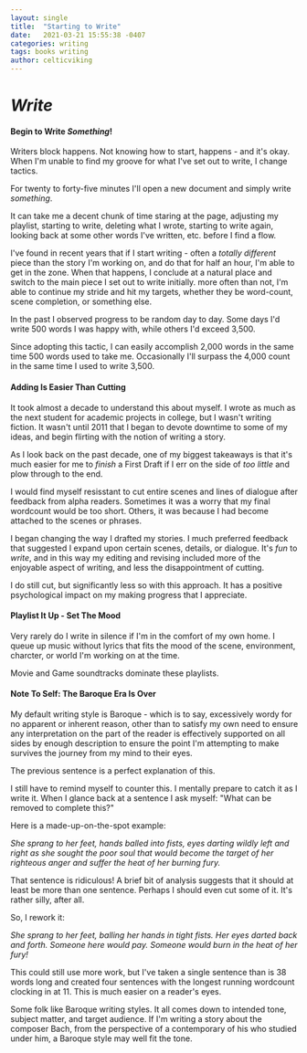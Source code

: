 ```yaml
---
layout: single
title:  "Starting to Write"
date:   2021-03-21 15:55:38 -0407
categories: writing
tags: books writing 
author: celticviking
---
```


# *Write*

#### Begin to Write *Something*!

Writers block happens. Not knowing how to start, happens - and it's okay. When I'm unable to find my groove for what I've set out to write, I change tactics.

For twenty to forty-five minutes I'll open a new document and simply write *something*.

It can take me a decent chunk of time staring at the page, adjusting my playlist, starting to write, deleting what I wrote, starting to write again, looking back at some other words I've written, etc. before I find a flow.

I've found in recent years that if I start writing - often a *totally different* piece than the story I'm working on, and do that for half an hour, I'm able to get in the zone. When that happens, I conclude at a natural place and switch to the main piece I set out to write initially. more often than not, I'm able to continue my stride and hit my targets, whether they be word-count, scene completion, or something else.

In the past I observed progress to be random day to day. Some days I'd write 500 words I was happy with, while others I'd exceed 3,500.

Since adopting this tactic, I can easily accomplish 2,000 words in the same time 500 words used to take me. Occasionally I'll surpass the 4,000 count in the same time I used to write 3,500.

#### Adding Is Easier Than Cutting

It took almost a decade to understand this about myself. I wrote as much as the next student for academic projects in college, but I wasn't writing fiction. It wasn't until 2011 that I began to devote downtime to some of my ideas, and begin flirting with the notion of writing a story.

As I look back on the past decade, one of my biggest takeaways is that it's much easier for me to *finish* a First Draft if I err on the side of *too little* and plow through to the end.

I would find myself resisstant to cut entire scenes and lines of dialogue after feedback from alpha readers. Sometimes it was a worry that my final wordcount would be too short. Others, it was because I had become attached to the scenes or phrases.

I began changing the way I drafted my stories. I much preferred feedback that suggested I expand upon certain scenes, details, or dialogue. It's *fun* to *write*, and in this way my editing and revising included more of the enjoyable aspect of writing, and less the disappointment of cutting.

I do still cut, but significantly less so with this approach. It has a positive psychological impact on my making progress that I appreciate.

#### Playlist It Up - Set The Mood

Very rarely do I write in silence if I'm in the comfort of my own home. I queue up music without lyrics that fits the mood of the scene, environment, charcter, or world I'm working on at the time. 

Movie and Game soundtracks dominate these playlists.

#### Note To Self: The Baroque Era Is Over

My default writing style is Baroque - which is to say, excessively wordy for no apparent or inherent reason, other than to satisfy my own need to ensure any interpretation on the part of the reader is effectively supported on all sides by enough description to ensure the point I'm attempting to make survives the journey from my mind to their eyes. 

The previous sentence is a perfect explanation of this.

I still have to remind myself to counter this. I mentally prepare to catch it as I write it. When I glance back at a sentence I ask myself: "What can be removed to complete this?"

Here is a made-up-on-the-spot example:

*She sprang to her feet, hands balled into fists, eyes darting wildly left and right as she sought the poor soul that would become the target of her righteous anger and suffer the heat of her burning fury.*

That sentence is ridiculous! A brief bit of analysis suggests that it should at least be more than one sentence. Perhaps I should even cut some of it. It's rather silly, after all.

So, I rework it:

*She sprang to her feet, balling her hands in tight fists. Her eyes darted back and forth. Someone here would pay. Someone would burn in the heat of her fury!*

This could still use more work, but I've taken a single sentence than is 38 words long and created four sentences with the longest running wordcount clocking in at 11. This is much easier on a reader's eyes.

Some folk like Baroque writing styles. It all comes down to intended tone, subject matter, and target audience. If I'm writing a story about the composer Bach, from the perspective of a contemporary of his who studied under him, a Baroque style may well fit the tone.